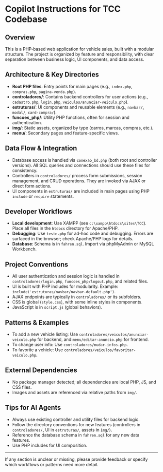 # Copilot Instructions for TCC Codebase

## Overview
This is a PHP-based web application for vehicle sales, built with a modular structure. The project is organized by feature and responsibility, with clear separation between business logic, UI components, and data access.

## Architecture & Key Directories
- **Root PHP files**: Entry points for main pages (e.g., `index.php`, `compras.php`, `pagina-venda.php`).
- **controladores/**: Contains backend controllers for user actions (e.g., `cadastro.php`, `login.php`, `veiculos/anunciar-veiculo.php`).
- **estruturas/**: UI components and reusable elements (e.g., `navbar/`, `modal/`, `card-compra/`).
- **funcoes_php/**: Utility PHP functions, often for session and authentication.
- **img/**: Static assets, organized by type (carros, marcas, compras, etc.).
- **menu/**: Secondary pages and feature-specific views.

## Data Flow & Integration
- Database access is handled via `conexao_bd.php` (both root and controller versions). All SQL queries and connections should use these files for consistency.
- Controllers in `controladores/` process form submissions, session management, and CRUD operations. They are invoked via AJAX or direct form actions.
- UI components in `estruturas/` are included in main pages using PHP `include` or `require` statements.

## Developer Workflows
- **Local development**: Use XAMPP (see `c:\xampp\htdocs\sites\TCC`). Place all files in the `htdocs` directory for Apache/PHP.
- **Debugging**: Use `teste.php` for ad-hoc code and debugging. Errors are surfaced in the browser; check Apache/PHP logs for details.
- **Database**: Schema is in `fahren.sql`. Import via phpMyAdmin or MySQL Workbench.

## Project Conventions
- All user authentication and session logic is handled in `controladores/login.php`, `funcoes_php/logout.php`, and related files.
- UI is built with PHP includes for modularity. Example: `include('estruturas/navbar/navbar-default.php')`.
- AJAX endpoints are typically in `controladores/` or its subfolders.
- CSS is global (`style.css`), with some inline styles in components.
- JavaScript is in `script.js` (global behaviors).

## Patterns & Examples
- To add a new vehicle listing: Use `controladores/veiculos/anunciar-veiculo.php` for backend, and `menu/editar-anuncio.php` for frontend.
- To change user info: Use `controladores/mudar-infos.php`.
- To favorite a vehicle: Use `controladores/veiculos/favoritar-veiculo.php`.

## External Dependencies
- No package manager detected; all dependencies are local PHP, JS, and CSS files.
- Images and assets are referenced via relative paths from `img/`.

## Tips for AI Agents
- Always use existing controller and utility files for backend logic.
- Follow the directory conventions for new features (controllers in `controladores/`, UI in `estruturas/`, assets in `img/`).
- Reference the database schema in `fahren.sql` for any new data features.
- Use PHP includes for UI composition.

---
If any section is unclear or missing, please provide feedback or specify which workflows or patterns need more detail.